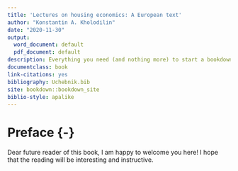 ```yaml
--- 
title: 'Lectures on housing economics: A European text'
author: "Konstantin A. Kholodilin"
date: "2020-11-30"
output:
  word_document: default
  pdf_document: default
description: Everything you need (and nothing more) to start a bookdown book.
documentclass: book
link-citations: yes
bibliography: Uchebnik.bib
site: bookdown::bookdown_site
biblio-style: apalike
---
```


# Preface {-}

Dear future reader of this book, I am happy to welcome you here! I hope that the reading will be interesting and instructive.



<script type="text/javascript">
title=document.getElementById('header');
title.innerHTML = '<img src="Images/Fig_Domik_v_cvete.jpg" alt="Test Image">' + title.innerHTML
</script>
